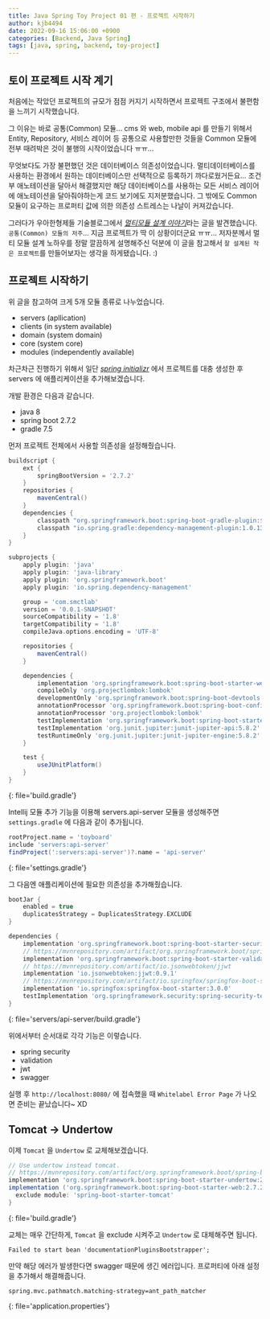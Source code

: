 ```yaml
---
title: Java Spring Toy Project 01 편 - 프로젝트 시작하기
author: kjb4494
date: 2022-09-16 15:06:00 +0900
categories: [Backend, Java Spring]
tags: [java, spring, backend, toy-project]
---
```


## 토이 프로젝트 시작 계기

처음에는 작았던 프로젝트의 규모가 점점 커지기 시작하면서 프로젝트 구조에서 불편함을 느끼기 시작했습니다.

그 이유는 바로 공통(Common) 모듈... cms 와 web, mobile api 를 만들기 위해서 Entity, Repository, 서비스 레이어 등 공통으로 사용할만한 것들을 Common 모듈에 전부 때려박은 것이 불행의 시작이었습니다 ㅠㅠ...

무엇보다도 가장 불편했던 것은 데이터베이스 의존성이었습니다. 멀티데이터베이스를 사용하는 환경에서 원하는 데이터베이스만 선택적으로 등록하기 까다로웠거든요... 조건부 애노테이션을 달아서 해결했지만 해당 데이터베이스를 사용하는 모든 서비스 레이어에 애노테이션을 달아줘야하는게 코드 보기에도 지저분했습니다. 그 밖에도 Common 모듈이 요구하는 프로퍼티 값에 의한 의존성 스트레스는 나날이 커져갔습니다.

그러다가 우아한형제들 기술블로그에서 [_멀티모듈 설계 이야기_](https://techblog.woowahan.com/2637/)라는 글을 발견했습니다. `공통(Common) 모듈의 저주`... 지금 프로젝트가 딱 이 상황이더군요 ㅠㅠ... 저자분께서 멀티 모듈 설계 노하우를 정말 깔끔하게 설명해주신 덕분에 이 글을 참고해서 `잘 설계된 작은 프로젝트`를 만들어보자는 생각을 하게됐습니다. :)

## 프로젝트 시작하기

위 글을 참고하여 크게 5개 모듈 종류로 나누었습니다.

- servers (apllication)
- clients (in system available)
- domain (system domain)
- core (system core)
- modules (independently available)

차근차근 진행하기 위해서 일단 [_spring initializr_](https://start.spring.io/) 에서 프로젝트를 대충 생성한 후 servers 에 애플리케이션을 추가해보겠습니다.

개발 환경은 다음과 같습니다.

- java 8
- spring boot 2.7.2
- gradle 7.5

먼저 프로젝트 전체에서 사용할 의존성을 설정해줬습니다.

```gradle
buildscript {
	ext {
		springBootVersion = '2.7.2'
	}
	repositories {
		mavenCentral()
	}
	dependencies {
		classpath "org.springframework.boot:spring-boot-gradle-plugin:${springBootVersion}"
		classpath "io.spring.gradle:dependency-management-plugin:1.0.13.RELEASE"
	}
}

subprojects {
	apply plugin: 'java'
	apply plugin: 'java-library'
	apply plugin: 'org.springframework.boot'
	apply plugin: 'io.spring.dependency-management'

	group = 'com.smctlab'
	version = '0.0.1-SNAPSHOT'
	sourceCompatibility = '1.8'
	targetCompatibility = '1.8'
	compileJava.options.encoding = 'UTF-8'

	repositories {
		mavenCentral()
	}

	dependencies {
		implementation 'org.springframework.boot:spring-boot-starter-web:2.7.2'
		compileOnly 'org.projectlombok:lombok'
		developmentOnly 'org.springframework.boot:spring-boot-devtools'
		annotationProcessor 'org.springframework.boot:spring-boot-configuration-processor'
		annotationProcessor 'org.projectlombok:lombok'
		testImplementation 'org.springframework.boot:spring-boot-starter-test:2.7.2'
		testImplementation 'org.junit.jupiter:junit-jupiter-api:5.8.2'
		testRuntimeOnly 'org.junit.jupiter:junit-jupiter-engine:5.8.2'
	}

	test {
		useJUnitPlatform()
	}
}
```

{: file='build.gradle'}

Intellij 모듈 추가 기능을 이용해 servers.api-server 모듈을 생성해주면 `settings.gradle` 에 다음과 같이 추가됩니다.

```gradle
rootProject.name = 'toyboard'
include 'servers:api-server'
findProject(':servers:api-server')?.name = 'api-server'
```

{: file='settings.gradle'}

그 다음엔 애플리케이션에 필요한 의존성을 추가해줬습니다.

```gradle
bootJar {
    enabled = true
    duplicatesStrategy = DuplicatesStrategy.EXCLUDE
}

dependencies {
    implementation 'org.springframework.boot:spring-boot-starter-security:2.7.2'
    // https://mvnrepository.com/artifact/org.springframework.boot/spring-boot-starter-validation
    implementation 'org.springframework.boot:spring-boot-starter-validation:2.7.2'
    // https://mvnrepository.com/artifact/io.jsonwebtoken/jjwt
    implementation 'io.jsonwebtoken:jjwt:0.9.1'
    // https://mvnrepository.com/artifact/io.springfox/springfox-boot-starter
    implementation 'io.springfox:springfox-boot-starter:3.0.0'
    testImplementation 'org.springframework.security:spring-security-test:5.7.2'
}
```

{: file='servers/api-server/build.gradle'}

위에서부터 순서대로 각각 기능은 이렇습니다.

- spring security
- validation
- jwt
- swagger

실행 후 `http://localhost:8080/` 에 접속했을 때 `Whitelabel Error Page` 가 나오면 준비는 끝났습니다~ XD

## Tomcat -> Undertow

이제 `Tomcat` 을 `Undertow` 로 교체해보겠습니다.

```gradle
// Use undertow instead tomcat.
// https://mvnrepository.com/artifact/org.springframework.boot/spring-boot-starter-undertow
implementation 'org.springframework.boot:spring-boot-starter-undertow:2.7.2'
implementation ('org.springframework.boot:spring-boot-starter-web:2.7.2') {
  exclude module: 'spring-boot-starter-tomcat'
}
```

{: file='build.gradle'}

교체는 매우 간단하게, `Tomcat` 을 exclude 시켜주고 `Undertow` 로 대체해주면 됩니다.

```text
Failed to start bean 'documentationPluginsBootstrapper';
```

만약 해당 에러가 발생한다면 swagger 때문에 생긴 에러입니다. 프로퍼티에 아래 설정을 추가해서 해결해줍니다.

```properties
spring.mvc.pathmatch.matching-strategy=ant_path_matcher
```

{: file='application.properties'}
